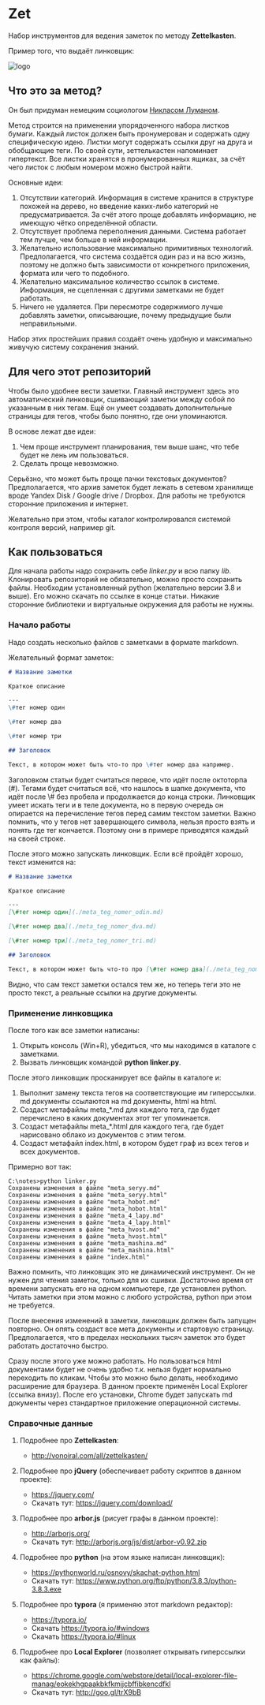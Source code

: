 # Zet

Набор инструментов для ведения заметок по методу **Zettelkasten**.

Пример того, что выдаёт линковщик:

![logo]

[logo]: ./graph.gif "Пример графа заметок"

## Что это за метод?

Он был придуман немецким социологом [Никласом Луманом](https://ru.wikipedia.org/wiki/%D0%9B%D1%83%D0%BC%D0%B0%D0%BD,_%D0%9D%D0%B8%D0%BA%D0%BB%D0%B0%D1%81).

Метод строится на применении упорядоченного набора листков бумаги. Каждый листок должен быть пронумерован и содержать одну специфическую идею. Листки могут содержать ссылки друг на друга и обобщающие теги. По своей сути, зеттелькастен напоминает гипертекст. Все листки хранятся в пронумерованных ящиках, за счёт чего листок с любым номером можно быстрой найти. 

Основные идеи:

1. Отсутствии категорий. Информация в системе хранится в структуре похожей на дерево, но введение каких-либо категорий не предусматривается. За счёт этого проще добавлять информацию, не имеющую чётко определённой области.
2. Отсутствует проблема переполнения данными. Система работает тем лучше, чем больше в ней информации.
3. Желательно использование максимально примитивных технологий. Предполагается, что система создаётся один раз и на всю жизнь, поэтому не должно быть зависимости от конкретного приложения, формата или чего то подобного.
4. Желательно максимальное количество ссылок в системе. Информация, не сцепленная с другими заметками не будет работать.
5. Ничего не удаляется. При пересмотре содержимого лучше добавлять заметки, описывающие, почему предыдущие были неправильными.

Набор этих простейших правил создаёт очень удобную и максимально живучую систему сохранения знаний.

## Для чего этот репозиторий

Чтобы было удобнее вести заметки. Главный инструмент здесь это автоматический линковщик, сшивающий заметки между собой по указанным в них тегам. Ещё он умеет создавать дополнительные страницы для тегов, чтобы было понятно, где они упоминаются.

В основе лежат две идеи:
1. Чем проще инструмент планирования, тем выше шанс, что тебе будет не лень им пользоваться.
1. Сделать проще невозможно.

Серьёзно, что может быть проще пачки текстовых документов? Предполагается, что архив заметок будет лежать в сетевом хранилище вроде Yandex Disk / Google drive / Dropbox. Для работы не требуются сторонние приложения и интернет.

Желательно при этом, чтобы каталог контролировался системой контроля версий, например git.

## Как пользоваться

Для начала работы надо сохранить себе *linker.py* и всю папку *lib*. Клонировать репозиторий не обязательно, можно просто сохранить файлы. Необходим установленный python (желательно версии 3.8 и выше). Его можно скачать по ссылке в конце статьи. Никакие сторонние библиотеки и виртуальные окружения для работы не нужны.

### Начало работы

Надо создать несколько файлов с заметками в формате markdown.
 
Желательный формат заметок:
```markdown
# Название заметки

Краткое описание

---
\#тег номер один

\#тег номер два

\#тег номер три

## Заголовок

Текст, в котором может быть что-то про \#тег номер два например.
```

Заголовком статьи будет считаться первое, что идёт после октоторпа (#). Тегами будет считаться всё, что нашлось в шапке документа, что идёт после \\# без пробела и продолжается до конца строки. Линковщик умеет искать теги и в теле документа, но в первую очередь он опирается на перечисление тегов перед самим текстом заметки. Важно помнить, что у тегов нет завершающего символа, нельзя просто взять и понять где тег кончается. Поэтому они в примере приводятся каждый на своей строке.

После этого можно запускать линковщик. Если всё пройдёт хорошо, текст изменится на:
```markdown
# Название заметки

Краткое описание

---
[\#тег номер один](./meta_teg_nomer_odin.md)

[\#тег номер два](./meta_teg_nomer_dva.md)

[\#тег номер три](./meta_teg_nomer_tri.md)

## Заголовок

Текст, в котором может быть что-то про [\#тег номер два](./meta_teg_nomer_dva.md) например.
```
Видно, что сам текст заметки остался тем же, но теперь теги это не просто текст, а реальные ссылки на другие документы.

### Применение линковщика

После того как все заметки написаны:
1. Открыть консоль (Win+R), убедиться, что мы находимся в каталоге с заметками.
1. Вызвать линковщик командой **python linker.py**.

После этого линковщик просканирует все файлы в каталоге и:
1. Выполнит замену текста тегов на соответствующие им гиперссылки. md документы ссылаются на md документы, html на html.
1. Создаст метафайлы meta_*.md для каждого тега, где будет перечислено в каких документах этот тег упоминается.
1. Создаст метафайлы meta_*.html для каждого тега, где будет нарисовано облако из документов с этим тегом.
1. Создаст метафайл index.html, в котором будет граф из всех тегов и всех документов.

Примерно вот так:
```
C:\notes>python linker.py
Сохранены изменения в файле "meta_seryy.md"
Сохранены изменения в файле "meta_seryy.html"
Сохранены изменения в файле "meta_hobot.md"
Сохранены изменения в файле "meta_hobot.html"
Сохранены изменения в файле "meta_4_lapy.md"
Сохранены изменения в файле "meta_4_lapy.html"
Сохранены изменения в файле "meta_hvost.md"
Сохранены изменения в файле "meta_hvost.html"
Сохранены изменения в файле "meta_mashina.md"
Сохранены изменения в файле "meta_mashina.html"
Сохранены изменения в файле "index.html"
```
Важно помнить, что линковщик это не динамический инструмент. Он не нужен для чтения заметок, только для их сшивки. Достаточно время от времени запускать его на одном компьютере, где установлен python. Читать заметки при этом можно с любого устройства, python при этом не требуется. 

После внесения изменений в заметки, линковщик должен быть запущен повторно. Он опять создаст все мета документы и стартовую страницу. Предполагается, что в пределах нескольких тысяч заметок это будет работать достаточно быстро. 

Сразу после этого уже можно работать. Но пользоваться html документами будет не очень удобно т.к. нельзя будет нормально переходить по кликам. Чтобы это можно было делать, необходимо расширение для браузера. В данном проекте применён Local Explorer (ссылка внизу). После его установки, Chrome будет запускать md документы через стандартное приложение операционной системы.

### Справочные данные

1. Подробнее про **Zettelkasten**: 
    * http://vonoiral.com/all/zettelkasten/
    
1. Подробнее про **jQuery** (обеспечивает работу скриптов в данном проекте): 
    * https://jquery.com/
    * Скачать тут: https://jquery.com/download/
    
1. Подробнее про **arbor.js** (рисует графы в данном проекте): 
    * http://arborjs.org/
    * Скачать тут: http://arborjs.org/js/dist/arbor-v0.92.zip
    
1. Подробнее про **python** (на этом языке написан линковщик): 
    * https://pythonworld.ru/osnovy/skachat-python.html
    * Скачать тут: https://www.python.org/ftp/python/3.8.3/python-3.8.3.exe
    
1. Подробнее про **typora** (я применяю этот markdown редактор):
    * https://typora.io/
    * Скачать https://typora.io/#windows
    * Скачать https://typora.io/#linux
       
1. Подробнее про **Local Explorer** (позволяет открывать гиперссылки как файлы):
    * https://chrome.google.com/webstore/detail/local-explorer-file-manag/eokekhgpaakbkfkmjjcbffibkencdfkl
    * Скачать тут: http://goo.gl/trX9bB
